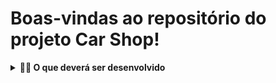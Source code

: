 # Boas-vindas ao repositório do projeto Car Shop!

<details>
  <summary>
    <strong>👨‍💻 O que deverá ser desenvolvido</strong>
  </summary><br>

  Neste projeto, eu aplicor os princípios de Programação Orientada a Objetos (`POO`) para a construção de uma API com `CRUD` para gerenciar uma concessionária de veículos. Isso é feito utilizando o banco de dados `MongoDB`.

</details>